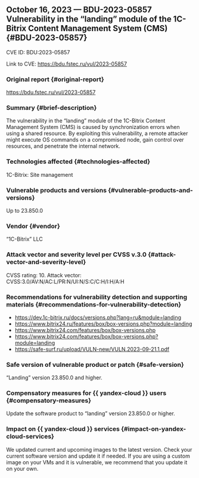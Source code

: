 ## October 16, 2023 — BDU-2023-05857 Vulnerability in the <q>landing</q> module of the 1C-Bitrix Content Management System (CMS) {#BDU-2023-05857}

CVE ID: BDU:2023-05857

Link to CVE: <https://bdu.fstec.ru/vul/2023-05857>

### Original report {#original-report}

<https://bdu.fstec.ru/vul/2023-05857>

### Summary {#brief-description}

The vulnerability in the <q>landing</q> module of the 1C-Bitrix Content Management System (CMS) is caused by synchronization errors when using a shared resource. By exploiting this vulnerability, a remote attacker might execute OS commands on a compromised node, gain control over resources, and penetrate the internal network.

### Technologies affected {#technologies-affected}

1C-Bitrix: Site management

### Vulnerable products and versions {#vulnerable-products-and-versions}

Up to 23.850.0

### Vendor {#vendor}

<q>1C-Bitrix</q> LLC

### Attack vector and severity level per CVSS v.3.0 {#attack-vector-and-severity-level}

CVSS rating: 10. Attack vector: CVSS:3.0/AV:N/AC:L/PR:N/UI:N/S:C/C:H/I:H/A:H

### Recommendations for vulnerability detection and supporting materials {#recommendations-for-vulnerability-detection}

* <https://dev.1c-bitrix.ru/docs/versions.php?lang=ru&module=landing>
* <https://www.bitrix24.ru/features/box/box-versions.php?module=landing>
* <https://www.bitrix24.com/features/box/box-versions.php>
* <https://www.bitrix24.com/features/box/box-versions.php?module=landing>
* <https://safe-surf.ru/upload/VULN-new/VULN.2023-09-21.1.pdf>

### Safe version of vulnerable product or patch {#safe-version}

<q>Landing</q> version 23.850.0 and higher.

### Compensatory measures for {{ yandex-cloud }} users {#compensatory-measures}

Update the software product to <q>landing</q> version 23.850.0 or higher.

### Impact on {{ yandex-cloud }} services {#impact-on-yandex-cloud-services}

We updated current and upcoming images to the latest version. Check your current software version and update it if needed. If you are using a custom image on your VMs and it is vulnerable, we recommend that you update it on your own.
